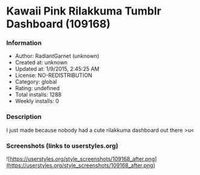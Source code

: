 # Kawaii Pink Rilakkuma Tumblr Dashboard (109168)

### Information
- Author: RadiantGarnet (unknown)
- Created at: unknown
- Updated at: 1/9/2015, 2:45:25 AM
- License: NO-REDISTRIBUTION
- Category: global
- Rating: undefined
- Total installs: 1288
- Weekly installs: 0


### Description
I just made because nobody had a cute rilakkuma dashboard out there >u<


### Screenshots (links to userstyles.org)
![https://userstyles.org/style_screenshots/109168_after.png](https://userstyles.org/style_screenshots/109168_after.png)


